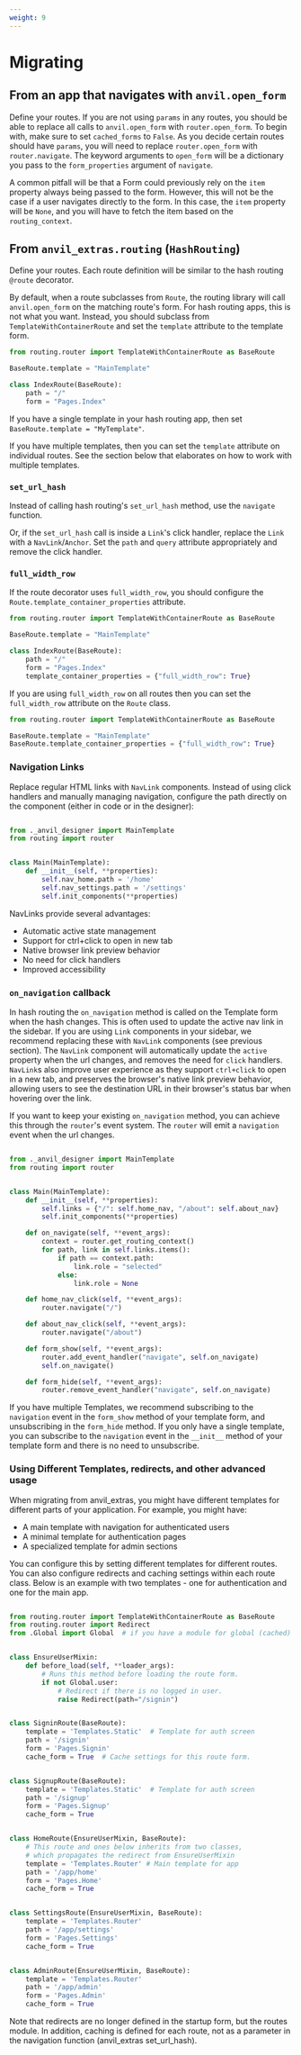 ```yaml
---
weight: 9
---
```


# Migrating

## From an app that navigates with `anvil.open_form`

Define your routes. If you are not using `params` in any routes, you should be able to replace all calls to `anvil.open_form` with `router.open_form`. To begin with, make sure to set `cached_forms` to `False`. As you decide certain routes should have `params`, you will need to replace `router.open_form` with `router.navigate`. The keyword arguments to `open_form` will be a dictionary you pass to the `form_properties` argument of `navigate`.

A common pitfall will be that a Form could previously rely on the `item` property always being passed to the form. However, this will not be the case if a user navigates directly to the form. In this case, the `item` property will be `None`, and you will have to fetch the item based on the `routing_context`.

## From `anvil_extras.routing` (`HashRouting`)

Define your routes. Each route definition will be similar to the hash routing `@route` decorator.

By default, when a route subclasses from `Route`, the routing library will call `anvil.open_form` on the matching route's form. For hash routing apps, this is not what you want. Instead, you should subclass from `TemplateWithContainerRoute` and set the `template` attribute to the template form.

```python
from routing.router import TemplateWithContainerRoute as BaseRoute

BaseRoute.template = "MainTemplate"

class IndexRoute(BaseRoute):
    path = "/"
    form = "Pages.Index"
```

If you have a single template in your hash routing app, then set `BaseRoute.template = "MyTemplate"`.

If you have multiple templates, then you can set the `template` attribute on individual routes. See the section below that elaborates on how to work with multiple templates.

### `set_url_hash`

Instead of calling hash routing's `set_url_hash` method, use the `navigate` function.

Or, if the `set_url_hash` call is inside a `Link`'s click handler, replace the `Link` with a `NavLink`/`Anchor`. Set the `path` and `query` attribute appropriately and remove the click handler.

### `full_width_row`

If the route decorator uses `full_width_row`, you should configure the `Route.template_container_properties` attribute.

```python
from routing.router import TemplateWithContainerRoute as BaseRoute

BaseRoute.template = "MainTemplate"

class IndexRoute(BaseRoute):
    path = "/"
    form = "Pages.Index"
    template_container_properties = {"full_width_row": True}
```

If you are using `full_width_row` on all routes then you can set the `full_width_row` attribute on the `Route` class.

```python
from routing.router import TemplateWithContainerRoute as BaseRoute

BaseRoute.template = "MainTemplate"
BaseRoute.template_container_properties = {"full_width_row": True}

```

### Navigation Links

Replace regular HTML links with `NavLink` components. Instead of using click handlers and manually managing navigation, configure the path directly on the component (either in code or in the designer):

```python

from ._anvil_designer import MainTemplate
from routing import router


class Main(MainTemplate):
    def __init__(self, **properties):
        self.nav_home.path = '/home'
        self.nav_settings.path = '/settings'
        self.init_components(**properties)

```

NavLinks provide several advantages:
- Automatic active state management
- Support for ctrl+click to open in new tab
- Native browser link preview behavior
- No need for click handlers
- Improved accessibility


### `on_navigation` callback

In hash routing the `on_navigation` method is called on the Template form when the hash changes. This is often used to update the active nav link in the sidebar. If you are using `Link` components in your sidebar, we recommend replacing these with `NavLink` components (see previous section). The `NavLink` component will automatically update the `active` property when the url changes, and removes the need for `click` handlers. `NavLink`s also improve user experience as they support `ctrl+click` to open in a new tab, and preserves the browser's native link preview behavior, allowing users to see the destination URL in their browser's status bar when hovering over the link.

If you want to keep your existing `on_navigation` method, you can achieve this through the `router`'s event system. The `router` will emit a `navigation` event when the url changes.

```python

from ._anvil_designer import MainTemplate
from routing import router


class Main(MainTemplate):
    def __init__(self, **properties):
        self.links = {"/": self.home_nav, "/about": self.about_nav}
        self.init_components(**properties)

    def on_navigate(self, **event_args):
        context = router.get_routing_context()
        for path, link in self.links.items():
            if path == context.path:
                link.role = "selected"
            else:
                link.role = None

    def home_nav_click(self, **event_args):
        router.navigate("/")

    def about_nav_click(self, **event_args):
        router.navigate("/about")

    def form_show(self, **event_args):
        router.add_event_handler("navigate", self.on_navigate)
        self.on_navigate()

    def form_hide(self, **event_args):
        router.remove_event_handler("navigate", self.on_navigate)

```

If you have multiple Templates, we recommend subscribing to the `navigation` event in the `form_show` method of your template form, and unsubscribing in the `form_hide` method. If you only have a single template, you can subscribe to the `navigation` event in the `__init__` method of your template form and there is no need to unsubscribe.

### Using Different Templates, redirects, and other advanced usage

When migrating from anvil_extras, you might have different templates for different parts of your application. For example, you might have:
- A main template with navigation for authenticated users
- A minimal template for authentication pages
- A specialized template for admin sections

You can configure this by setting different templates for different routes. You can also configure redirects and caching settings within each route class. Below is an example with two templates - one for authentication and one for the main app.

```python

from routing.router import TemplateWithContainerRoute as BaseRoute
from routing.router import Redirect
from .Global import Global  # if you have a module for global (cached) variables


class EnsureUserMixin:
    def before_load(self, **loader_args):
        # Runs this method before loading the route form.
        if not Global.user:
            # Redirect if there is no logged in user.
            raise Redirect(path="/signin")


class SigninRoute(BaseRoute):
    template = 'Templates.Static'  # Template for auth screen
    path = '/signin'
    form = 'Pages.Signin'
    cache_form = True  # Cache settings for this route form.


class SignupRoute(BaseRoute):
    template = 'Templates.Static'  # Template for auth screen
    path = '/signup'
    form = 'Pages.Signup'
    cache_form = True


class HomeRoute(EnsureUserMixin, BaseRoute):
    # This route and ones below inherits from two classes,
    # which propagates the redirect from EnsureUserMixin
    template = 'Templates.Router' # Main template for app
    path = '/app/home'
    form = 'Pages.Home'
    cache_form = True


class SettingsRoute(EnsureUserMixin, BaseRoute):
    template = 'Templates.Router'
    path = '/app/settings'
    form = 'Pages.Settings'
    cache_form = True


class AdminRoute(EnsureUserMixin, BaseRoute):
    template = 'Templates.Router'
    path = '/app/admin'
    form = 'Pages.Admin'
    cache_form = True

```

Note that redirects are no longer defined in the startup form, but the routes module. In addition, caching is defined for each route, not as a parameter in the navigation function (anvil_extras set_url_hash).
